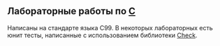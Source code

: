 ## Лабораторные работы по [C](https://ru.wikipedia.org/wiki/%D0%A1%D0%B8_(%D1%8F%D0%B7%D1%8B%D0%BA_%D0%BF%D1%80%D0%BE%D0%B3%D1%80%D0%B0%D0%BC%D0%BC%D0%B8%D1%80%D0%BE%D0%B2%D0%B0%D0%BD%D0%B8%D1%8F))

Написаны на стандарте языка С99. В некоторых лабораторных есть юнит тесты, написанные с использованием библиотеки [Check](https://github.com/libcheck/check).
